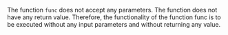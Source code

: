The function `func` does not accept any parameters. The function does not have any return value. Therefore, the functionality of the function func is to be executed without any input parameters and without returning any value.